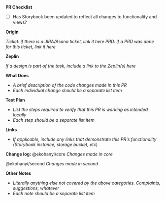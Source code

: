 **PR Checklist**

- [ ] Has Storybook been updated to reflect all changes to functionality and views?

**Origin**

_Ticket: if there is a JIRA/Asana ticket, link it here_
_PRD: if a PRD was done for this ticket, link it here_

**Zeplin**

_If a design is part of the task, include a link to the Zeplin(s) here_

**What Does**

- _A brief description of the code changes made in this PR_
- _Each individual change should be a separate list item_

**Test Plan**

- _List the steps required to verify that this PR is working as intended locally_
- _Each step should be a separate list item_

**Links**

- _If applicable, include any links that demonstrate this PR's functionality (Storybook instance, storage bucket, etc)_

**Change log:**
@ekohanyi/core
_Changes made in core_

@ekohanyi/second
_Changes made in second_

**Other Notes**

- _Literally anything else not covered by the above categories. Complaints, suggestions, whatever_
- _Each note should be a separate list item_

